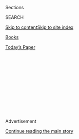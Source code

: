 <div id="app">

<div>

<div>

<div>

<div class="NYTAppHideMasthead css-1q2w90k e1suatyy0">

<div class="section css-ui9rw0 e1suatyy2">

<div class="css-eph4ug er09x8g0">

<div class="css-6n7j50">

</div>

<span class="css-1dv1kvn">Sections</span>

<div class="css-10488qs">

<span class="css-1dv1kvn">SEARCH</span>

</div>

[Skip to content](#site-content)[Skip to site
index](#site-index)

</div>

<div id="masthead-section-label" class="css-1wr3we4 eaxe0e00">

[Books](https://www.nytimes3xbfgragh.onion/section/books)

</div>

<div class="css-10698na e1huz5gh0">

</div>

</div>

<div id="masthead-bar-one" class="section hasLinks css-15hmgas e1csuq9d3">

<div class="css-uqyvli e1csuq9d0">

</div>

<div class="css-1uqjmks e1csuq9d1">

</div>

<div class="css-9e9ivx">

[](https://myaccount.nytimes3xbfgragh.onion/auth/login?response_type=cookie&client_id=vi)

</div>

<div class="css-1bvtpon e1csuq9d2">

[Today’s
Paper](https://www.nytimes3xbfgragh.onion/section/todayspaper)

</div>

</div>

</div>

</div>

<div data-aria-hidden="false">

<div id="site-content" data-role="main">

<div>

<div class="css-1aor85t" style="opacity:0.000000001;z-index:-1;visibility:hidden">

<div class="css-1hqnpie">

<div class="css-epjblv">

<span class="css-17xtcya">[Books](/section/books)</span><span class="css-x15j1o">|</span><span class="css-fwqvlz">Novel
About Henry VIII Wins Booker
Prize</span>

</div>

<div class="css-k008qs">

<div class="css-1iwv8en">

<span class="css-18z7m18"></span>

<div>

</div>

</div>

<span class="css-1n6z4y"></span>

<div class="css-1705lsu">

<div class="css-4xjgmj">

<div class="css-4skfbu" data-role="toolbar" data-aria-label="Social Media Share buttons, Save button, and Comments Panel with current comment count" data-testid="share-tools">

  - 
  - 
  - 
  - 
    
    <div class="css-6n7j50">
    
    </div>

  - 

</div>

</div>

</div>

</div>

</div>

</div>

<div id="NYT_TOP_BANNER_REGION" class="css-13pd83m">

</div>

<div id="top-wrapper" class="css-1sy8kpn">

<div id="top-slug" class="css-l9onyx">

Advertisement

</div>

[Continue reading the main
story](#after-top)

<div class="ad top-wrapper" style="text-align:center;height:100%;display:block;min-height:250px">

<div id="top" class="place-ad" data-position="top" data-size-key="top">

</div>

</div>

<div id="after-top">

</div>

</div>

<div id="sponsor-wrapper" class="css-1hyfx7x">

<div id="sponsor-slug" class="css-19vbshk">

Supported by

</div>

[Continue reading the main
story](#after-sponsor)

<div id="sponsor" class="ad sponsor-wrapper" style="text-align:center;height:100%;display:block">

</div>

<div id="after-sponsor">

</div>

</div>

<div class="css-1vkm6nb ehdk2mb0">

# Novel About Henry VIII Wins Booker Prize

</div>

<div class="css-xt80pu e12qa4dv0">

<div class="css-18e8msd">

<div class="css-vp77d3 epjyd6m0">

<div class="css-1baulvz">

By [<span class="css-1baulvz last-byline" itemprop="name">Motoko
Rich</span>](https://www.nytimes3xbfgragh.onion/by/motoko-rich)

</div>

</div>

  - Oct. 6,
    2009

  - 
    
    <div class="css-4xjgmj">
    
    <div class="css-d8bdto" data-role="toolbar" data-aria-label="Social Media Share buttons, Save button, and Comments Panel with current comment count" data-testid="share-tools">
    
      - 
      - 
      - 
      - 
        
        <div class="css-6n7j50">
        
        </div>
    
      - 
    
    </div>
    
    </div>

</div>

</div>

<div class="section meteredContent css-1r7ky0e" name="articleBody" itemprop="articleBody">

<div class="css-1fanzo5 StoryBodyCompanionColumn">

<div class="css-53u6y8">

Hilary Mantel won the 41st annual Man Booker Prize on Tuesday night for
“Wolf Hall,” a historical novel about Henry VIII’s court centered on
the king’s adviser, Thomas Cromwell.

In the run-up to Tuesday’s ceremony at the Guildhall in London, Ms.
Mantel, 57, was the overwhelming favorite, with the bookmakers William
Hill giving “Wolf Hall” odds of 10-11, the shortest odds ever for a
nominee.

Ms. Mantel beat out the literary lions J. M. Coetzee and A. S. Byatt,
both previous winners of the prize, and deprived Mr. Coetzee of the
chance to become a three-time winner of the award. She was the first
favorite to win since Yann Martel won for “Life of Pi” in 2002.

Accepting the award, Ms. Mantel said, “I had to interest the historians,
I had to amuse the jaded palate of the critical establishment and most
of all I had to capture the imagination of the general reader.”

</div>

</div>

<div class="css-1fanzo5 StoryBodyCompanionColumn">

<div class="css-53u6y8">

James Naughtie, a BBC broadcaster who led the panel of judges, described
“Wolf Hall” as “a thoroughly modern novel set in the 16th century,”
praising it for the way it “probes the mysteries of power by examining
and describing the meticulous dealings in Henry VIII’s court, revealing
in thrilling prose how politics and history is made by men and women.”

Mr. Naughtie revealed that the decision was not unanimous and that the
five-judge panel was split this year 3 to 2 in favor of “Wolf Hall.” In
a report on the Web site of the Guardian newspaper, guardian.co.uk, Mr.
Naughtie said the panel’s decision “was based on the sheer bigness of
the book, the boldness of its narrative and scene-setting, the gleam
that there is in its detail.”

The Man Booker Prize, Britain’s most prestigious literary award, is
conferred every year to a novel written by an author from Britain,
Ireland or the Commonwealth nations. The award comes with a check for
about $80,000 and usually results in a bump in sales. Last year’s
winner, “The White Tiger” by Aravind Adiga, for example, has sold
236,000 copies in paperback in the United States, according to Nielsen
BookScan, which tracks about 70 percent of retail sales. “The Gathering”
by Anne Enright, which won in 2007, has sold 300,000 paperback copies.

Ms. Mantel, who has written 10 novels, a collection of short stories and
a memoir, spent five years writing “Wolf Hall” and is already working on
a sequel. This was her first time being nominated for the Booker Prize.

“Wolf Hall,” published by Fourth Estate in Britain and Henry Holt &
Company in the United States, was widely praised among reviewers.
Writing in The New York Times on Monday, Janet Maslin said the book’s
“main characters are scorchingly well rendered,” adding that “their
sharp-clawed machinations are presented with nonstop verve in a book
that can compress a wealth of incisiveness into a very few well-chosen
words.”

</div>

</div>

<div class="css-1fanzo5 StoryBodyCompanionColumn">

<div class="css-53u6y8">

And in The Sunday Telegraph of London, Lucy Hughes-Hallett wrote that
Ms. Mantel “makes that world at once so concrete you can smell the
rain-drenched wool cloaks and feel the sharp fibers of the rushes
underfoot.”

The Booker Prize was perhaps most notable this year for its lack of
controversy. In previous years, details of the judges’ deliberations
have been catnip for London’s literary society and the shortlists have
often been scrutinized as much for who is left off as for who is
included. This year, several heavyweights — and former winners — were
left off the long list of finalists, but that was largely viewed as a
measure of the strength of the year’s offerings in literary fiction.

The shortlist of finalists for the award were Ms. Byatt for “The
Children’s Book,” ; Mr. Coetzee for “Summertime,” Adam Foulds for “The
Quickening Maze,” Simon Mawer for “The Glass Room,” and Sarah Waters for
“The Little Stranger.”

</div>

</div>

</div>

<div>

</div>

<div>

</div>

<div>

</div>

<div>

<div id="bottom-wrapper" class="css-1ede5it">

<div id="bottom-slug" class="css-l9onyx">

Advertisement

</div>

[Continue reading the main
story](#after-bottom)

<div id="bottom" class="ad bottom-wrapper" style="text-align:center;height:100%;display:block;min-height:90px">

</div>

<div id="after-bottom">

</div>

</div>

</div>

</div>

</div>

## Site Index

<div>

</div>

## Site Information Navigation

  - [© <span>2020</span> <span>The New York Times
    Company</span>](https://help.nytimes3xbfgragh.onion/hc/en-us/articles/115014792127-Copyright-notice)

<!-- end list -->

  - [NYTCo](https://www.nytco.com/)
  - [Contact
    Us](https://help.nytimes3xbfgragh.onion/hc/en-us/articles/115015385887-Contact-Us)
  - [Work with us](https://www.nytco.com/careers/)
  - [Advertise](https://nytmediakit.com/)
  - [T Brand Studio](http://www.tbrandstudio.com/)
  - [Your Ad
    Choices](https://www.nytimes3xbfgragh.onion/privacy/cookie-policy#how-do-i-manage-trackers)
  - [Privacy](https://www.nytimes3xbfgragh.onion/privacy)
  - [Terms of
    Service](https://help.nytimes3xbfgragh.onion/hc/en-us/articles/115014893428-Terms-of-service)
  - [Terms of
    Sale](https://help.nytimes3xbfgragh.onion/hc/en-us/articles/115014893968-Terms-of-sale)
  - [Site
    Map](https://spiderbites.nytimes3xbfgragh.onion)
  - [Help](https://help.nytimes3xbfgragh.onion/hc/en-us)
  - [Subscriptions](https://www.nytimes3xbfgragh.onion/subscription?campaignId=37WXW)

</div>

</div>

</div>

</div>
